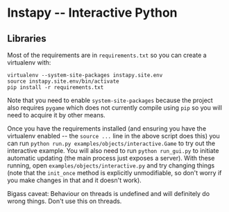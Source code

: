 # Instapy -- Interactive Python
## Libraries
Most of the requirements are in `requirements.txt` so you can create a
virtualenv with:

~~~~{.bash}
virtualenv --system-site-packages instapy.site.env
source instapy.site.env/bin/activate
pip install -r requirements.txt
~~~~

Note that you need to enable `system-site-packages` because the project also
requires `pygame` which does not currently compile using `pip` so you will need
to acquire it by other means.

Once you have the requirements installed (and ensuring you have the virtualenv
enabled -- the `source ...` line in the above script does this) you can run
`python run.py examples/objects/interactive.Game` to try out the interactive
example. You will also need to run `python run_gui.py` to initiate automatic
updating (the main process just exposes a server). With these running, open
`examples/objects/interactive.py` and try changing things (note that the
`init_once` method is explicitly unmodifiable, so don't worry if you make
changes in that and it doesn't work).

Bigass caveat: Behaviour on threads is undefined and will definitely do wrong
things. Don't use this on threads.
